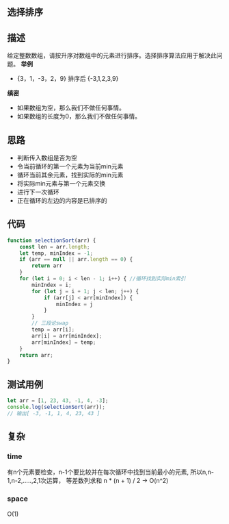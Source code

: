 ## 选择排序
[]()

## 描述
给定整数数组，请按升序对数组中的元素进行排序。选择排序算法应用于解决此问题。
**举例**
- {3，1，-3，2，9} 排序后 {-3,1,2,3,9}

**缜密**
- 如果数组为空，那么我们不做任何事情。
- 如果数组的长度为0，那么我们不做任何事情。


## 思路

- 判断传入数组是否为空
- 令当前循环的第一个元素为当前min元素
- 循环当前其余元素，找到实际的min元素
- 将实际min元素与第一个元素交换
- 进行下一次循环
- 正在循环的左边的内容是已排序的


## 代码

```js
function selectionSort(arr) {
    const len = arr.length;
    let temp, minIndex = -1;
    if (arr == null || arr.length == 0) {
        return arr
    }
    for (let i = 0; i < len - 1; i++) { //循环找到实际min索引
        minIndex = i;
        for (let j = i + 1; j < len; j++) {
            if (arr[j] < arr[minIndex]) {
                minIndex = j
            }
        }
        // 三段论swap
        temp = arr[i];
        arr[i] = arr[minIndex];
        arr[minIndex] = temp;
    }
    return arr;
}
```

## 测试用例
```js
let arr = [1, 23, 43, -1, 4, -3];
console.log(selectionSort(arr));
// 输出[ -3, -1, 1, 4, 23, 43 ]
```

## 复杂
### time
有n个元素要检查，n-1个要比较并在每次循环中找到当前最小的元素,
所以n,n-1,n-2,.....,2,1次运算，
等差数列求和  n * (n + 1) / 2 -> O(n^2) 
### space
O(1)
